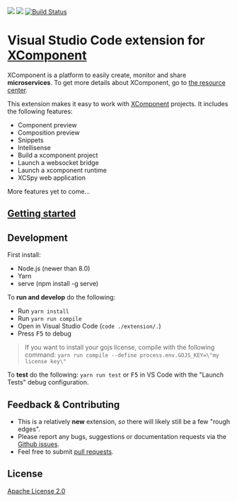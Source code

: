[![](http://slack.xcomponent.com/badge.svg)](http://slack.xcomponent.com/)
[![](https://vsmarketplacebadge.apphb.com/version/xcomponent.xcomponent.svg)](https://marketplace.visualstudio.com/items?itemName=XComponent.xcomponent)
[![Build Status](https://travis-ci.org/xcomponent/vscode-xcomponent.svg?branch=master)](https://travis-ci.org/xcomponent/vscode-xcomponent)

# Visual Studio Code extension for [XComponent](http://www.xcomponent.com/)

XComponent is a platform to easily create, monitor and share **microservices**. To get more details about XComponent, go to [the resource center](https://github.com/xcomponent/xcomponent).

This extension makes it easy to work with [XComponent](http://www.xcomponent.com/) projects. It includes the following features:
* Component preview
* Composition preview
* Snippets
* Intellisense
* Build a xcomponent project
* Launch a websocket bridge
* Launch a xcomponent runtime
* XCSpy web application

More features yet to come...

## [Getting started](https://github.com/xcomponent/vscode-xcomponent/blob/master/extension/README.md)

## Development

First install:
* Node.js (newer than 8.0)
* Yarn
* serve (npm install -g serve)

To **run and develop** do the following:

* Run `yarn install`
* Run `yarn run compile`
* Open in Visual Studio Code (`code ./extension/.`)
* Press <kbd>F5</kbd> to debug

> If you want to install your gojs license, compile with the following command:
> `yarn run compile --define process.env.GOJS_KEY=\"my license key\"`

To **test** do the following: `yarn run test` or <kbd>F5</kbd> in VS Code with the "Launch Tests" debug configuration.

## Feedback & Contributing

 * This is a relatively **new** extension, _so_ there will likely still be a few "rough edges"\.
 * Please report any bugs, suggestions or documentation requests via the [Github issues](https://github.com/xcomponent/vscode-xcomponent/issues).
 * Feel free to submit [pull requests](https://github.com/xcomponent/vscode-xcomponent/pulls).
                
## License

[Apache License 2.0](https://raw.githubusercontent.com/xcomponent/vscode-xcomponent/master/LICENSE)